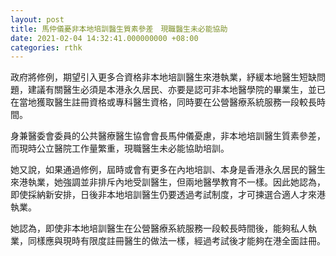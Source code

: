 ```yaml
---
layout: post
title: 馬仲儀憂非本地培訓醫生質素參差　現職醫生未必能協助
date: 2021-02-04 14:32:41.000000000 +08:00
categories: rthk
---
```


政府將修例，期望引入更多合資格非本地培訓醫生來港執業，紓緩本地醫生短缺問題，建議有關醫生必須是本港永久居民、亦要是認可非本地醫學院的畢業生，並已在當地獲取醫生註冊資格或專科醫生資格，同時要在公營醫療系統服務一段較長時間。

身兼醫委會委員的公共醫療醫生協會會長馬仲儀憂慮，非本地培訓醫生質素參差，而現時公立醫院工作量繁重，現職醫生未必能協助培訓。

她又說，如果通過修例，屆時或會有更多在內地培訓、本身是香港永久居民的醫生來港執業，她強調並非排斥內地受訓醫生，但兩地醫學教育不一樣。因此她認為，即使採納新安排，日後非本地培訓醫生仍要透過考試制度，才可揀選合適人才來港執業。

她認為，即使非本地培訓醫生在公營醫療系統服務一段較長時間後，能夠私人執業，同樣應與現時有限度註冊醫生的做法一樣，經過考試後才能夠在港全面註冊。
